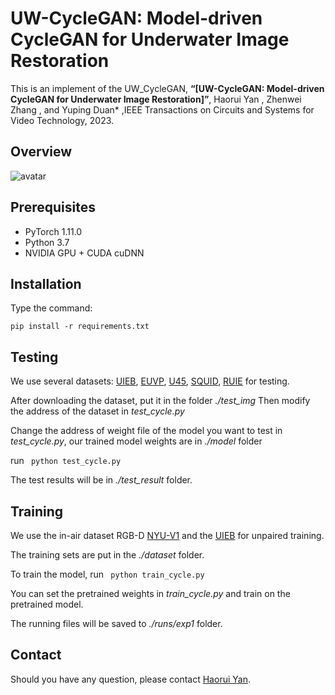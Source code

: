 # UW-CycleGAN: Model-driven CycleGAN for Underwater Image Restoration
This is an implement of the UW_CycleGAN,
**“[UW-CycleGAN: Model-driven CycleGAN for Underwater Image Restoration]”**, 
Haorui Yan , Zhenwei Zhang , and Yuping Duan* ,IEEE Transactions on Circuits and Systems for Video Technology, 2023.

## Overview
![avatar](network.PNG)

## Prerequisites
- PyTorch 1.11.0
- Python 3.7
- NVIDIA GPU + CUDA cuDNN

## Installation
Type the command:
```
pip install -r requirements.txt
```

## Testing
We use several datasets: 
[UIEB](https://li-chongyi.github.io/proj_benchmark.html), 
[EUVP](http://irvlab.cs.umn.edu/resources/euvp-dataset), 
[U45](https://github.com/IPNUISTlegal/underwater-test-dataset-U45-), 
[SQUID]( http://csms.haifa.ac.il/profiles/tTreibitz/datasets), 
[RUIE](https://github.com/dlut-dimt/RealworldUnderwater-Image-Enhancement-RUIE-Benchmark) 
for testing.

After downloading the dataset, put it in the folder _./test_img_
Then modify the address of the dataset in _test_cycle.py_

Change the address of weight file of the model you want to test in _test_cycle.py_, 
our trained model weights are in _./model_ folder

run 
​```
python test_cycle.py
​``` 

The test results will be in _./test_result_ folder.

## Training
We use the in-air dataset RGB-D [NYU-V1](https://cs.nyu.edu/~silberman/datasets/nyu_depth_v1.html) 
and the [UIEB](https://li-chongyi.github.io/proj_benchmark.html) for unpaired training.

The training sets are put in the _./dataset_ folder.

To train the model, run
​```
python train_cycle.py
​``` 

You can set the pretrained weights in _train_cycle.py_ and train on the pretrained model.

The running files will be saved to _./runs/exp1_ folder.

## Contact
Should you have any question, please contact [Haorui Yan].

[Haorui Yan]: yanhaorui1520@163.com